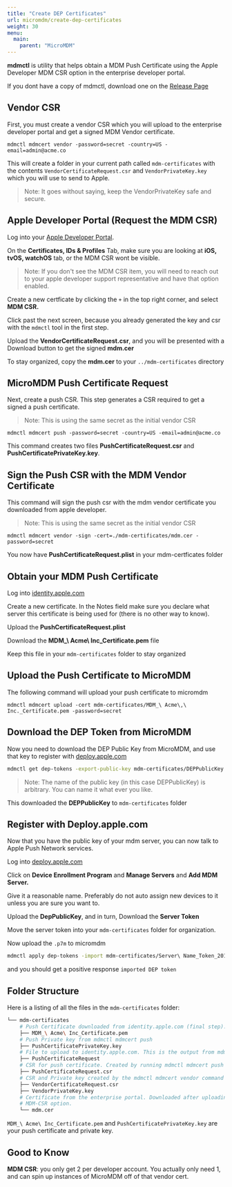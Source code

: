 ```yaml
---
title: "Create DEP Certificates"
url: micromdm/create-dep-certificates
weight: 30
menu:
  main:
    parent: "MicroMDM"
---
```


**mdmctl** is utility that helps obtain a MDM Push Certificate using the Apple Developer MDM CSR option in the enterprise developer portal.

If you dont have a copy of mdmctl, download one on the [Release Page](https://github.com/micromdm/micromdm/releases)

## Vendor CSR

First, you must create a vendor CSR which you will upload to the enterprise developer portal and get a signed MDM Vendor certificate. 

	mdmctl mdmcert vendor -password=secret -country=US -email=admin@acme.co

This will create a folder in your current path called `mdm-certificates` with the contents `VendorCertificateRequest.csr` and `VendorPrivateKey.key` which you will use to send to Apple.

>Note: It goes without saying, keep the VendorPrivateKey safe and secure.


## Apple Developer Portal (Request the MDM CSR)

Log into your [Apple Developer Portal](developer.apple.com).

On the **Certificates, IDs & Profiles** Tab, make sure you are looking at **iOS, tvOS, watchOS** tab, or the MDM CSR wont be visible.

>Note: If you don't see the MDM CSR item, you will need to reach out to your apple developer support representative and have that option enabled.

Create a new certficate by clicking the `+` in the top right corner, and select **MDM CSR.**

Click past the next screen, because you already generated the key and csr with the `mdmctl` tool in the first step.

Upload the **VendorCertificateRequest.csr**, and you will be presented with a Download button to get the signed **mdm.cer**

To stay organized, copy the **mdm.cer** to your `../mdm-certificates` directory

## MicroMDM Push Certificate Request

Next, create a push CSR. This step generates a CSR required to get a signed a push certificate.

>Note: This is using the same secret as the initial vendor CSR

    mdmctl mdmcert push -password=secret -country=US -email=admin@acme.co

This command creates two files **PushCertificateRequest.csr** and **PushCertificatePrivateKey.key**.

## Sign the Push CSR with the MDM Vendor Certificate

This command will sign the push csr with the mdm vendor certificate you downloaded from apple developer.

>Note: This is using the same secret as the initial vendor CSR

	mdmctl mdmcert vendor -sign -cert=./mdm-certificates/mdm.cer -password=secret

You now have **PushCertificateRequest.plist** in your mdm-certficates folder

## Obtain your MDM Push Certificate

Log into [identity.apple.com](https://identity.apple.com)

Create a new certificate.  In the Notes field make sure you declare what server this certificate is being used for (there is no other way to know).
    
Upload the **PushCertificateRequest.plist**

Download the **MDM_\ Acme\ Inc_Certificate.pem** file

Keep this file in your `mdm-certificates` folder to stay organized

## Upload the Push Certificate to MicroMDM

The following command will upload your push certificate to micromdm

	mdmctl mdmcert upload -cert mdm-certificates/MDM_\ Acme\,\ Inc._Certificate.pem -password=secret

## Download the DEP Token from MicroMDM

Now you need to download the DEP Public Key from MicroMDM, and use that key to register with [deploy.apple.com](http://deploy.apple.com/)

```bash
mdmctl get dep-tokens -export-public-key mdm-certificates/DEPPublicKey
```

>Note: The name of the public key (in this case DEPPublicKey) is arbitrary.  You can name it what ever you like.

This downloaded the **DEPPublicKey** to `mdm-certificates` folder

## Register with Deploy.apple.com

Now that you have the public key of your mdm server, you can now talk to Apple Push Network services.

Log into [deploy.apple.com](http://deploy.apple.com/)

Click on **Device Enrollment Program** and **Manage Servers** and **Add MDM Server.**

Give it a reasonable name.  Preferably do not auto assign new devices to it unless you are sure you want to.

Upload the **DepPublicKey**, and in turn, Download the **Server Token**

Move the server token into your `mdm-certificates` folder for organization.

Now upload the `.p7m` to micromdm

```bash
mdmctl apply dep-tokens -import mdm-certificates/Server\ Name_Token_2017-11-10T18-20-57Z_smime.p7m
```
and you should get a positive response `imported DEP token`


## Folder Structure

Here is a listing of all the files in the `mdm-certificates` folder:

```bash
└── mdm-certificates
    # Push Certificate downloaded from identity.apple.com (final step).
    ├── MDM_\ Acme\ Inc_Certificate.pem 
    # Push Private key from mdmctl mdmcert push
    ├── PushCertificatePrivateKey.key
    # File to upload to identity.apple.com. This is the output from mdmctl mdmcert vendor -sign
    ├── PushCertificateRequest
    # CSR for push certificate. Created by running mdmctl mdmcert push
    ├── PushCertificateRequest.csr
    # CSR and Private key created by the mdmctl mdmcert vendor command in the first step.
    ├── VendorCertificateRequest.csr
    ├── VendorPrivateKey.key
    # Certificate from the enterprise portal. Downloaded after uploading the VendorCertificateRequest.csr for the 
    # MDM-CSR option. 
    └── mdm.cer

```

`MDM_\ Acme\ Inc_Certificate.pem` and `PushCertificatePrivateKey.key` are your push certificate and private key.

## Good to Know

**MDM CSR**: you only get 2 per developer account.  You actually only need 1, and can spin up instances of MicroMDM off of that vendor cert.
